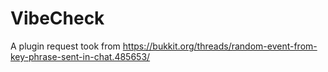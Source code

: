 # VibeCheck
A plugin request took from https://bukkit.org/threads/random-event-from-key-phrase-sent-in-chat.485653/
